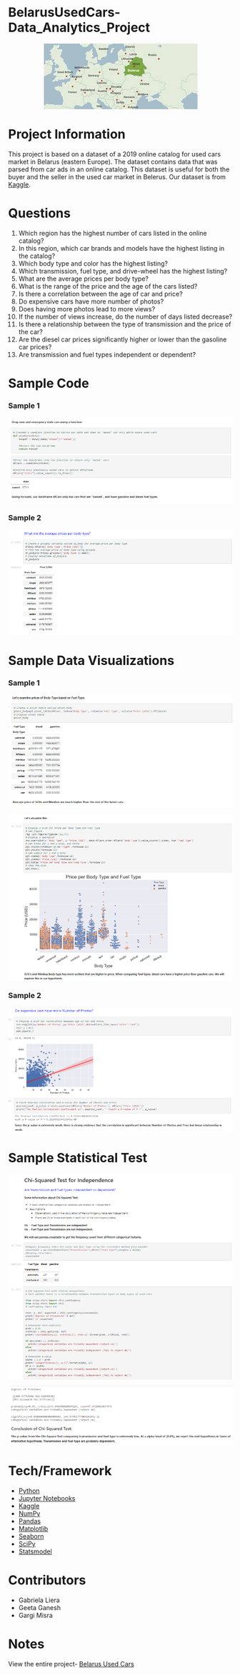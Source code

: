 # BelarusUsedCars-Data_Analytics_Project

<p align="center">
  <img align="center" src="https://github.com/gabrielaliera/BelarusUsedCars-Data_Analytics_Project/blob/e394cc2da67cdbb1113c278a07541b56cfe22abb/pictures/belarus%20map2.jfif">
</p>

# Project Information
This project is based on a dataset of a 2019 online catalog for used cars market in Belarus (eastern Europe). The dataset contains data that was parsed from car ads in an online catalog. This dataset is useful for both the buyer and the seller in the used car market in Belerus. Our dataset is from <a href="https://www.kaggle.com/lepchenkov/usedcarscatalog">Kaggle</a>. 

# Questions
1. Which region has the highest number of cars listed in the online catalog?
2. In this region, which car brands and models have the highest listing in the catalog?
3. Which body type and color has the highest listing?
4. Which transmission, fuel type, and drive-wheel has the highest listing?
5. What are the average prices per body type?
6. What is the range of the price and the age of the cars listed?
7. Is there a correlation between the age of car and price?
8. Do expensive cars have more number of photos?
9. Does having more photos lead to more views?
10. If the number of views increase, do the number of days listed decrease?
11. Is there a relationship between the type of transmission and the price of the car?
12. Are the diesel car prices significantly higher or lower than the gasoline car prices?
13. Are transmission and fuel types independent or dependent?
  
# Sample Code

### Sample 1
<p align="center">
  <img align="center" src="https://github.com/gabrielaliera/BelarusUsedCars-Data_Analytics_Project/blob/main/pictures/samplecode_function.PNG">
</p>

### Sample 2
<p align="center">
  <img align="center" src="https://github.com/gabrielaliera/BelarusUsedCars-Data_Analytics_Project/blob/main/pictures/samplecode_pivot2.PNG">
</p>


# Sample Data Visualizations

### Sample 1
<p align="center">
  <img align="center" src="https://github.com/gabrielaliera/BelarusUsedCars-Data_Analytics_Project/blob/main/pictures/samplecode.PNG">
</p>
<p align="center">
  <img align="center" src="https://github.com/gabrielaliera/BelarusUsedCars-Data_Analytics_Project/blob/main/pictures/samplecode_visualization.PNG">
</p>

### Sample 2
<p align="center">
  <img align="center" src="https://github.com/gabrielaliera/BelarusUsedCars-Data_Analytics_Project/blob/main/pictures/linear_relationship.PNG">
</p>

# Sample Statistical Test
<p align="center">
  <img align="center" src="https://github.com/gabrielaliera/BelarusUsedCars-Data_Analytics_Project/blob/main/pictures/chi-square-test2.PNG">
</p>
<p align="center">
  <img align="center" src="https://github.com/gabrielaliera/BelarusUsedCars-Data_Analytics_Project/blob/main/pictures/chi-square-results.PNG">
</p>


# Tech/Framework
<ul>
  <li><a href="https://www.python.org/">Python</a></li>
  <li><a href="https://jupyter.org/">Jupyter Notebooks</a></li>
  <li><a href="https://www.kaggle.com/">Kaggle</a></li>
  <li><a href="https://numpy.org/">NumPy</a></li>
  <li><a href="https://pandas.pydata.org/">Pandas</a></li>
  <li><a href="https://matplotlib.org/">Matplotlib</a></li>
  <li><a href="https://seaborn.pydata.org/">Seaborn</a></li>
  <li><a href="https://scipy.org/">SciPy</a></li>
  <li><a href="https://www.statsmodels.org/stable/index.html">Statsmodel</a></li>
  
</ul>

# Contributors
  <ul>
  <li>Gabriela Liera</li>
  <li>Geeta Ganesh</li>
  <li>Gargi Misra</li>
  </ul>

# Notes
View the entire project- <a href="https://github.com/gabrielaliera/BelarusUsedCars-Data_Analytics_Project/blob/main/CISD41_Project_3Gs_Belarus_Used_Cars.ipynb">Belarus Used Cars</a> 
